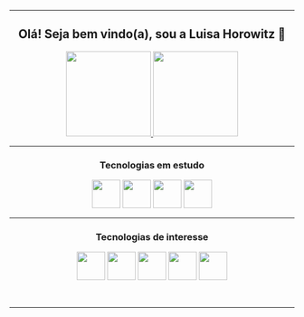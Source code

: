 <div align="center">
  
  <hr>
  
  <h2> Olá! Seja bem vindo(a), sou a Luisa Horowitz 🥰 </h2>
  
  <a href="https://github.com/luhoro">
    <img height="150em" src="https://github-readme-stats.vercel.app/api?username=luhoro&hide=issues,prs&count_private=true&show_icons=true&theme=radical"> 
    <img height="150em"  src="https://github-readme-stats.vercel.app/api/top-langs/?username=luhoro&layout=compact&theme=radical">
  </a>
  
  <hr>
  
  <h3> Tecnologias em estudo </h3>
  <img height="50px" width="50px" src="https://cdn.jsdelivr.net/gh/devicons/devicon/icons/html5/html5-plain-wordmark.svg" />
  <img height="50px" width="50px" src="https://cdn.jsdelivr.net/gh/devicons/devicon/icons/css3/css3-plain-wordmark.svg" />
  <img height="50px" width="50px" src="https://cdn.jsdelivr.net/gh/devicons/devicon/icons/sass/sass-original.svg" />
  <img height="50px" width="50px" src="https://cdn.jsdelivr.net/gh/devicons/devicon/icons/javascript/javascript-plain.svg" />
  
  <hr>
  
  <h3> Tecnologias de interesse </h3>
  <img height="50px" width="50px" src="https://cdn.jsdelivr.net/gh/devicons/devicon/icons/bootstrap/bootstrap-plain-wordmark.svg" />
  <img height="50px" width="50px" src="https://cdn.jsdelivr.net/gh/devicons/devicon/icons/tailwindcss/tailwindcss-plain.svg" />
  <img height="50px" width="50px" src="https://cdn.jsdelivr.net/gh/devicons/devicon/icons/typescript/typescript-plain.svg" />
  <img height="50px" width="50px" src="https://cdn.jsdelivr.net/gh/devicons/devicon/icons/nodejs/nodejs-plain.svg" />
  <img height="50px" width="50px" src="https://cdn.jsdelivr.net/gh/devicons/devicon/icons/react/react-original-wordmark.svg" />
  
  <br><hr>
  
</div>




